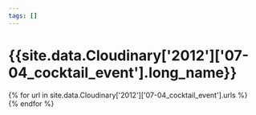 ```yaml
---
tags: []
---
```

<div itemscope itemtype="http://schema.org/Photograph">
  <h1>{{site.data.Cloudinary['2012']['07-04_cocktail_event'].long_name}}</h1>
  {% for url in site.data.Cloudinary['2012']['07-04_cocktail_event'].urls %}
    <a itemprop="image" class="swipebox" title="" href="{{ site.cloudinary.baseurl }}/{{ url }}">
      <img alt="" itemprop="thumbnailUrl" src="{{ site.cloudinary.baseurl }}/h_150/{{ url }}" />
      <meta itemprop="isFamilyFriendly" content="true" />
    </a>
  {% endfor %}
</div>
